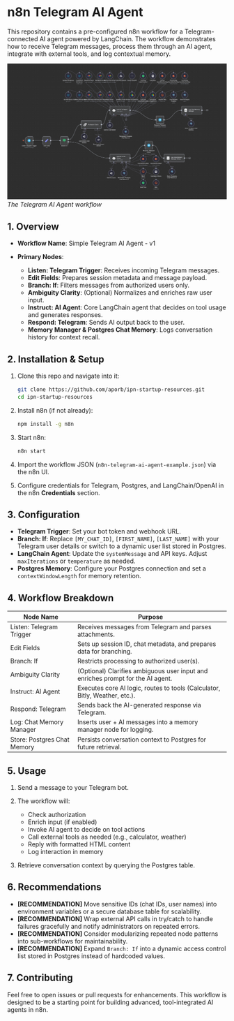 # n8n Telegram AI Agent

This repository contains a pre-configured n8n workflow for a Telegram-connected AI agent powered by LangChain. The workflow demonstrates how to receive Telegram messages, process them through an AI agent, integrate with external tools, and log contextual memory.

![Telegram AI Agent Workflow](n8n-telegram-ai-agent-screenshot.png)  
*The Telegram AI Agent workflow*


## 1. Overview

* **Workflow Name**: Simple Telegram AI Agent - v1
* **Primary Nodes**:

  * **Listen: Telegram Trigger**: Receives incoming Telegram messages.
  * **Edit Fields**: Prepares session metadata and message payload.
  * **Branch: If**: Filters messages from authorized users only.
  * **Ambiguity Clarity**: (Optional) Normalizes and enriches raw user input.
  * **Instruct: AI Agent**: Core LangChain agent that decides on tool usage and generates responses.
  * **Respond: Telegram**: Sends AI output back to the user.
  * **Memory Manager & Postgres Chat Memory**: Logs conversation history for context recall.

## 2. Installation & Setup

1. Clone this repo and navigate into it:

   ```bash
   git clone https://github.com/aporb/ipn-startup-resources.git
   cd ipn-startup-resources
   ```
2. Install n8n (if not already):

   ```bash
   npm install -g n8n
   ```
3. Start n8n:

   ```bash
   n8n start
   ```
4. Import the workflow JSON (`n8n-telegram-ai-agent-example.json`) via the n8n UI.
5. Configure credentials for Telegram, Postgres, and LangChain/OpenAI in the n8n **Credentials** section.

## 3. Configuration

* **Telegram Trigger**: Set your bot token and webhook URL.
* **Branch: If**: Replace `[MY_CHAT_ID]`, `[FIRST_NAME]`, `[LAST_NAME]` with your Telegram user details or switch to a dynamic user list stored in Postgres.
* **LangChain Agent**: Update the `systemMessage` and API keys. Adjust `maxIterations` or `temperature` as needed.
* **Postgres Memory**: Configure your Postgres connection and set a `contextWindowLength` for memory retention.

## 4. Workflow Breakdown

| Node Name                   | Purpose                                                                         |
| --------------------------- | ------------------------------------------------------------------------------- |
| Listen: Telegram Trigger    | Receives messages from Telegram and parses attachments.                         |
| Edit Fields                 | Sets up session ID, chat metadata, and prepares data for branching.             |
| Branch: If                  | Restricts processing to authorized user(s).                                     |
| Ambiguity Clarity           | (Optional) Clarifies ambiguous user input and enriches prompt for the AI agent. |
| Instruct: AI Agent          | Executes core AI logic, routes to tools (Calculator, Bitly, Weather, etc.).     |
| Respond: Telegram           | Sends back the AI-generated response via Telegram.                              |
| Log: Chat Memory Manager    | Inserts user + AI messages into a memory manager node for logging.              |
| Store: Postgres Chat Memory | Persists conversation context to Postgres for future retrieval.                 |

## 5. Usage

1. Send a message to your Telegram bot.
2. The workflow will:

   * Check authorization
   * Enrich input (if enabled)
   * Invoke AI agent to decide on tool actions
   * Call external tools as needed (e.g., calculator, weather)
   * Reply with formatted HTML content
   * Log interaction in memory
3. Retrieve conversation context by querying the Postgres table.

## 6. Recommendations

* **\[RECOMMENDATION]** Move sensitive IDs (chat IDs, user names) into environment variables or a secure database table for scalability.
* **\[RECOMMENDATION]** Wrap external API calls in try/catch to handle failures gracefully and notify administrators on repeated errors.
* **\[RECOMMENDATION]** Consider modularizing repeated node patterns into sub-workflows for maintainability.
* **\[RECOMMENDATION]** Expand `Branch: If` into a dynamic access control list stored in Postgres instead of hardcoded values.

## 7. Contributing

Feel free to open issues or pull requests for enhancements. This workflow is designed to be a starting point for building advanced, tool-integrated AI agents in n8n.
